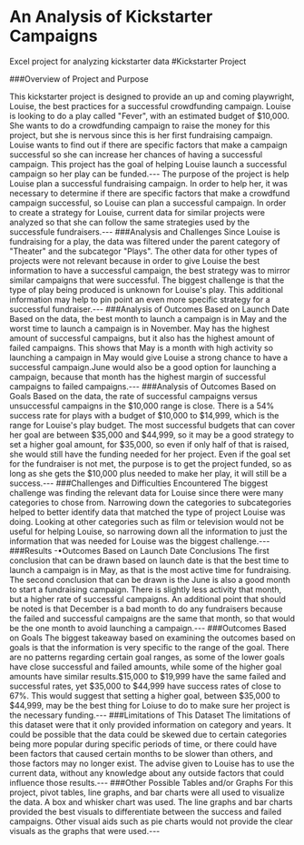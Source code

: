 # An Analysis of Kickstarter Campaigns
Excel project for analyzing kickstarter data
#Kickstarter Project

###Overview of Project and Purpose

This kickstarter project is designed to provide an up and coming playwright, Louise, the best practices for a successful crowdfunding campaign. Louise is looking to do a play called "Fever", with an estimated budget of $10,000. She wants to do a crowdfunding campaign to raise the money for this project, but she is nervous since this is her first fundraising campaign. Louise wants to find out if there are specific factors that make a campaign successful so she can increase her chances of having a successful campaign. This project has the goal of helping Louise launch a successful campaign so her play can be funded.---
The purpose of the project is help Louise plan a successful fundraising campaign. In order to help her, it was necessary to determine if there are specific factors that make a crowdfund campaign successful, so Louise can plan a successful campaign. In order to create a strategy for Louise, current data for similar projects were analyzed so that she can follow the same strategies used by the successfule fundraisers.---
###Analysis and Challenges
Since Louise is fundraising for a play, the data was filtered under the parent category of "Theater" and the subcategor "Plays". The other data for other types of projects were not relevant because in order to give Louise the best information to have a successful campaign, the best strategy was to mirror similar campaigns that were successful. The biggest challenge is that the type of play being produced is unknown for Louise's play. This additional information may help to pin point an even more specific strategy for a successful fundraiser.---
###Analysis of Outcomes Based on Launch Date
Based on the data, the best month to launch a campaign is in May and the worst time to launch a campaign is in November. May has the highest amount of successful campaigns, but it also has the highest amount of failed campaigns. This shows that May is a month with high activity so launching a campaign in May would give Louise a strong chance to have a successful campaign.June would also be a good option for launching a campaign, because that month has the highest margin of successful campaigns to failed campaigns.---
###Analysis of Outcomes Based on Goals
Based on the data, the rate of successful campaigns versus unsuccessful campaigns in the $10,000 range is close. There is a 54% success rate for plays with a budget of $10,000 to $14,999, which is the range for Louise's play budget. The most successful budgets that can cover her goal are between $35,000 and $44,999, so it may be a good strategy to set a higher goal amount, for $35,000, so even if only half of that is raised, she would still have the funding needed for her project. Even if the goal set for the fundraiser is not met, the purpose is to get the project funded, so as long as she gets the $10,000 plus needed to make her play, it will still be a success.---
###Challenges and Difficulties Encountered
The biggest challenge was finding the relevant data for Louise since there were many categories to chose from. Narrowing down the categories to subcategories helped to better identify data that matched the type of project Louise was doing. Looking at other categories such as film or television would not be useful for helping Louise, so narrowing down all the information to just the information that was needed for Louise was the biggest challenge.---
###Results
-•Outcomes Based on Launch Date Conclusions
The first conclusion that can be drawn based on launch date is that the best time to launch a campaign is in May, as that is the most active time for fundraising. The second conclusion that can be drawn is the June is also a good month to start a fundraising campaign. There is slightly less activity that month, but a higher rate of successful campaigns. An additional point that should be noted is that December is a bad month to do any fundraisers because the failed and successful campaigns are the same that month, so that would be the one month to avoid launching a campaign.---
###Outcomes Based on Goals
The biggest takeaway based on examining the outcomes based on goals is that the information is very specific to the range of the goal. There are no patterns regarding certain goal ranges, as some of the lower goals have close successful and failed amounts, while some of the higher goal amounts have similar results.$15,000 to $19,999 have the same failed and successful rates, yet $35,000 to $44,999 have success rates of close to 67%. This would suggest that setting a higher goal, between $35,000 to $44,999, may be the best thing for Loiuse to do to make sure her project is the necessary funding.---
###Limitations of This Dataset
The limitations of this dataset were that it only provided information on category and years. It could be possible that the data could be skewed due to certain categories being more popular during specific periods of time, or there could have been factors that caused certain months to be slower than others, and those factors may no longer exist. The advise given to Louise has to use the current data, without any knowledge about any outside factors that could influence those results.---
###Other Possible Tables and/or Graphs
For this project, pivot tables, line graphs, and bar charts were all used to visualize the data. A box and whisker chart was used. The line graphs and bar charts provided the best visuals to differentiate between the success and failed campaigns. Other visual aids such as pie charts would not provide the clear visuals as the graphs that were used.---
